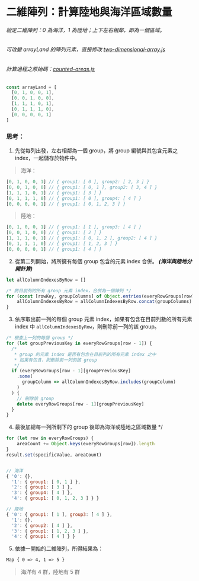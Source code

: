 # 二維陣列：計算陸地與海洋區域數量

###### 給定二維陣列：0 為海洋，1 為陸地；上下左右相鄰，即為一個區域。
###### 可改變 arrayLand 的陣列元素，直接修改 [two-dimensional-array.js](../blob/master/two-dimensional-array.js)
###### 計算過程之原始碼：[counted-areas.js](../blob/master/counted-areas.js)

```javascript
const arrayLand = [
  [0, 1, 0, 0, 1],
  [0, 0, 1, 0, 0],
  [1, 1, 1, 0, 1],
  [0, 1, 1, 1, 0],
  [0, 0, 0, 0, 1]
]
```

### 思考：

1. 先從每列出發，左右相鄰為一個 group，將 group 編號與其包含元素之 index，一起儲存於物件中。

> 海洋：
```javascript
[0, 1, 0, 0, 1] // { group1: [ 0 ], group2: [ 2, 3 ] }
[0, 0, 1, 0, 0] // { group1: [ 0, 1 ], group2: [ 3, 4 ] }
[1, 1, 1, 0, 1] // { group1: [ 3 ] }
[0, 1, 1, 1, 0]	// { group1: [ 0 ], group4: [ 4 ] }
[0, 0, 0, 0, 1] // { group1: [ 0, 1, 2, 3 ] }
```

> 陸地：
```javascript
[0, 1, 0, 0, 1] // { group1: [ 1 ], group3: [ 4 ] }
[0, 0, 1, 0, 0] // { group1: [ 2 ] }
[1, 1, 1, 0, 1] // { group1: [ 0, 1, 2 ], group2: [ 4 ] }
[0, 1, 1, 1, 0]	// { group1: [ 1, 2, 3 ] }
[0, 0, 0, 0, 1] // { group1: [ 4 ] }
```

2. 從第二列開始，將所擁有每個 group 包含的元素 index 合併。 ***(海洋與陸地分開計算)***
```javascript
let allColumnIndexesByRow = []

/* 將目前列的所有 group 元素 index，合併為一個陣列 */
for (const [rowKey, groupColumns] of Object.entries(everyRowGroups[row]) {
	allColumnIndexesByRow = allColumnIndexesByRow.concat(groupColumns)
}
```

3. 依序取出前一列的每個 group 元素 index，如果有包含在目前列數的所有元素 index 中 `allColumnIndexesByRow`，則刪除前一列的該 group。
```javascript
/* 檢查上一列的每個 group */
for (let groupPreviousKey in everyRowGroups[row - 1]) {
  /*
   * group 的元素 index 是否有包含在目前列的所有元素 index 之中
   * 如果有包含，則刪除前一列的該 group
   */
  if (everyRowGroups[row - 1][groupPreviousKey]
    .some(
      groupColumn => allColumnIndexesByRow.includes(groupColumn)
    )
  ) {
    // 刪除該 group
    delete everyRowGroups[row - 1][groupPreviousKey]
  }
}
```

4. 最後加總每一列所剩下的 group 後即為海洋或陸地之區域數量 */
```javascript
for (let row in everyRowGroups) {
	areaCount += Object.keys(everyRowGroups[row]).length
}
result.set(specificValue, areaCount)


// 海洋
{ '0': {},
  '1': { group1: [ 0, 1 ] },
  '2': { group1: [ 3 ] },
  '3': { group4: [ 4 ] },
  '4': { group1: [ 0, 1, 2, 3 ] } }

// 陸地
{ '0': { group1: [ 1 ], group3: [ 4 ] },
  '1': {},
  '2': { group2: [ 4 ] },
  '3': { group1: [ 1, 2, 3 ] },
  '4': { group1: [ 4 ] } }
```

5. 依據一開始的二維陣列，所得結果為：
```bash
Map { 0 => 4, 1 => 5 }
```
> 海洋有 4 群，陸地有 5 群

